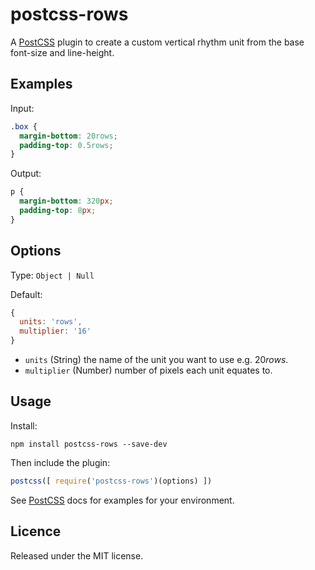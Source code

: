 # postcss-rows
[PostCSS]: https://github.com/postcss/postcss

A [PostCSS] plugin to create a custom vertical rhythm unit from the base font-size and line-height.

## Examples

Input:
```css
.box {
  margin-bottom: 20rows;
  padding-top: 0.5rows;
}
```

Output:
```css
p {
  margin-bottom: 320px;
  padding-top: 8px;
}
```

## Options
Type: `Object | Null`

Default:
```js
{
  units: 'rows',
  multiplier: '16'
}
```

- `units` (String) the name of the unit you want to use e.g. 20*rows*.
- `multiplier` (Number) number of pixels each unit equates to.

## Usage
Install:
```
npm install postcss-rows --save-dev
```

Then include the plugin:
```js
postcss([ require('postcss-rows')(options) ])
```

See [PostCSS] docs for examples for your environment.

## Licence
Released under the MIT license.